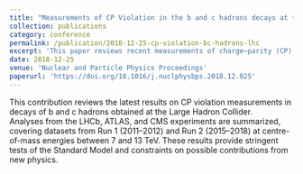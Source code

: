 ```yaml
---
title: "Measurements of CP Violation in the b and c hadrons decays at the LHC"
collection: publications
category: conference
permalink: /publication/2018-12-25-cp-violation-bc-hadrons-lhc
excerpt: 'This paper reviews recent measurements of charge–parity (CP) violation in b and c hadron decays performed by the LHCb, ATLAS, and CMS collaborations, based on Run 1 and Run 2 proton–proton collision data at s = 7–13 TeV.'
date: 2018-12-25
venue: 'Nuclear and Particle Physics Proceedings'
paperurl: 'https://doi.org/10.1016/j.nuclphysbps.2018.12.025'
---
```

This contribution reviews the latest results on CP violation measurements in decays of b and c hadrons obtained at the Large Hadron Collider.  
Analyses from the LHCb, ATLAS, and CMS experiments are summarized, covering datasets from Run 1 (2011–2012) and Run 2 (2015–2018) at centre-of-mass energies between 7 and 13 TeV. These results provide stringent tests of the Standard Model and constraints on possible contributions from new physics.
